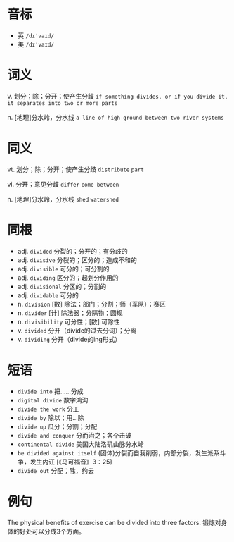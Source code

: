 # 音标

- 英 `/dɪ'vaɪd/`
- 美 `/dɪ'vaɪd/`

# 词义

v. 划分；除；分开；使产生分歧
`if something divides, or if you divide it, it separates into two or more parts`

n. [地理]分水岭，分水线
`a line of high ground between two river systems`

# 同义

vt. 划分；除；分开；使产生分歧
`distribute` `part`

vi. 分开；意见分歧
`differ` `come between`

n. [地理]分水岭，分水线
`shed` `watershed`

# 同根

- adj. `divided` 分裂的；分开的；有分歧的
- adj. `divisive` 分裂的；区分的；造成不和的
- adj. `divisible` 可分的；可分割的
- adj. `dividing` 区分的；起划分作用的
- adj. `divisional` 分区的；分割的
- adj. `dividable` 可分的
- n. `division` [数] 除法；部门；分割；师（军队）；赛区
- n. `divider` [计] 除法器；分隔物；圆规
- n. `divisibility` 可分性；[数] 可除性
- v. `divided` 分开（divide的过去分词）；分离
- v. `dividing` 分开（divide的ing形式）

# 短语

- `divide into` 把……分成
- `digital divide` 数字鸿沟
- `divide the work` 分工
- `divide by` 除以；用…除
- `divide up` 瓜分；分割；分配
- `divide and conquer` 分而治之；各个击破
- `continental divide` 美国大陆洛矶山脉分水岭
- `be divided against itself` (团体)分裂而自我削弱，内部分裂，发生派系斗争，发生内讧 [《马可福音》3：25]
- `divide out` 分配；除，约去

# 例句

The physical benefits of exercise can be divided into three factors.
锻炼对身体的好处可以分成3个方面。


